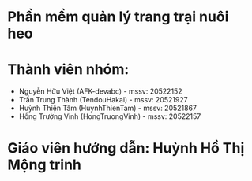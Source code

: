 # Phần mềm quản lý trang trại nuôi heo
# Thành viên nhóm:
- Nguyễn Hữu Việt (AFK-devabc) - mssv: 20522152
- Trần Trung Thành (TendouHakai) - mssv: 20521927
- Huỳnh Thiện Tâm (HuynhThienTam) - mssv: 20521867
- Hồng Trường Vinh (HongTruongVinh) - mssv: 20522157

# Giáo viên hướng dẫn: Huỳnh Hồ Thị Mộng trinh 
